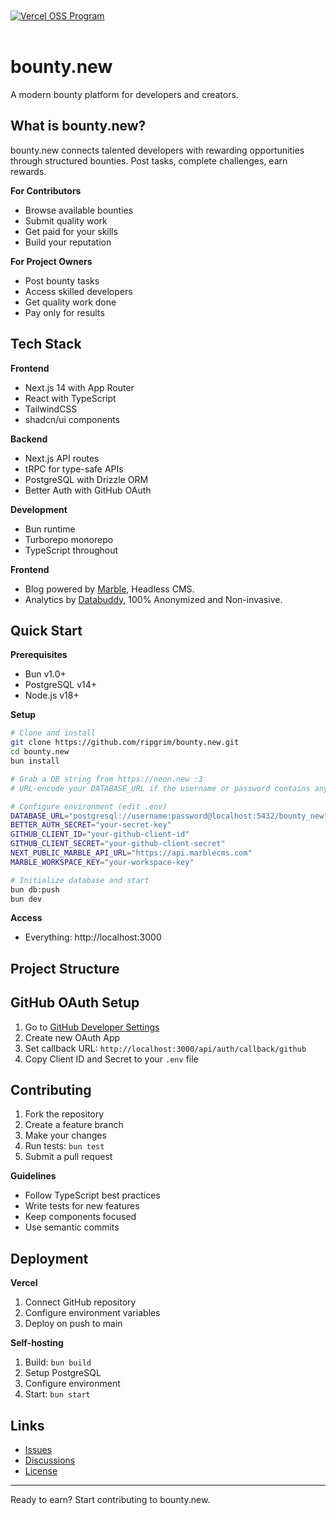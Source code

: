 <br />
<br />
<a href="https://vercel.com/oss">
  <img alt="Vercel OSS Program" src="https://vercel.com/oss/program-badge.svg" />
</a>
<br />
<br />

# bounty.new

A modern bounty platform for developers and creators.

## What is bounty.new?

bounty.new connects talented developers with rewarding opportunities through structured bounties. Post tasks, complete challenges, earn rewards.

**For Contributors**

- Browse available bounties
- Submit quality work
- Get paid for your skills
- Build your reputation

**For Project Owners**

- Post bounty tasks
- Access skilled developers
- Get quality work done
- Pay only for results

## Tech Stack

**Frontend**

- Next.js 14 with App Router
- React with TypeScript
- TailwindCSS
- shadcn/ui components

**Backend**

- Next.js API routes
- tRPC for type-safe APIs
- PostgreSQL with Drizzle ORM
- Better Auth with GitHub OAuth

**Development**

- Bun runtime
- Turborepo monorepo
- TypeScript throughout

**Frontend**

- Blog powered by [Marble](https://marblecms.com?utm_source=bountydotnew), Headless CMS.
- Analytics by [Databuddy](https://www.databuddy.cc?utm_source=bountydotnew), 100% Anonymized and Non-invasive.

## Quick Start

**Prerequisites**

- Bun v1.0+
- PostgreSQL v14+
- Node.js v18+

**Setup**

```bash
# Clone and install
git clone https://github.com/ripgrim/bounty.new.git
cd bounty.new
bun install

# Grab a DB string from https://neon.new :3
# URL-encode your DATABASE_URL if the username or password contains any special characters.

# Configure environment (edit .env)
DATABASE_URL="postgresql://username:password@localhost:5432/bounty_new"
BETTER_AUTH_SECRET="your-secret-key"
GITHUB_CLIENT_ID="your-github-client-id"
GITHUB_CLIENT_SECRET="your-github-client-secret"
NEXT_PUBLIC_MARBLE_API_URL="https://api.marblecms.com"
MARBLE_WORKSPACE_KEY="your-workspace-key"

# Initialize database and start
bun db:push
bun dev
```

**Access**

- Everything: http://localhost:3000

## Project Structure

## GitHub OAuth Setup

1. Go to [GitHub Developer Settings](https://github.com/settings/developers)
2. Create new OAuth App
3. Set callback URL: `http://localhost:3000/api/auth/callback/github`
4. Copy Client ID and Secret to your `.env` file

## Contributing

1. Fork the repository
2. Create a feature branch
3. Make your changes
4. Run tests: `bun test`
5. Submit a pull request

**Guidelines**

- Follow TypeScript best practices
- Write tests for new features
- Keep components focused
- Use semantic commits

## Deployment

**Vercel**

1. Connect GitHub repository
2. Configure environment variables
3. Deploy on push to main

**Self-hosting**

1. Build: `bun build`
2. Setup PostgreSQL
3. Configure environment
4. Start: `bun start`

## Links

- [Issues](https://github.com/ripgrim/bounty.new/issues)
- [Discussions](https://github.com/ripgrim/bounty.new/discussions)
- [License](LICENSE)

---

Ready to earn? Start contributing to bounty.new.
